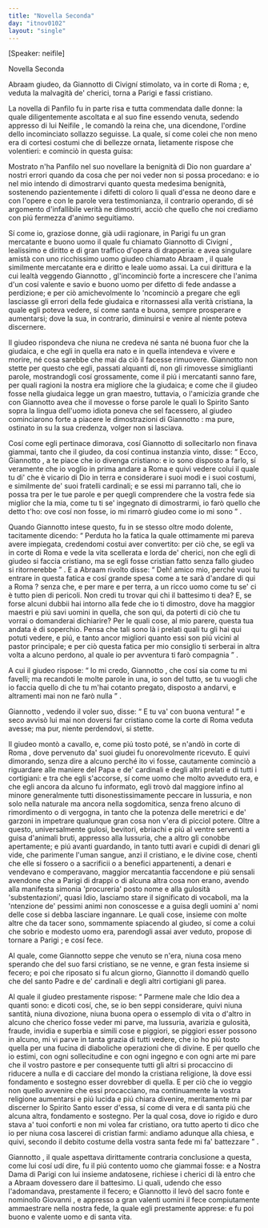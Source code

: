 ```yaml
---
title: "Novella Seconda"
day: "itnov0102"
layout: "single"
---
```

<html>
 <head>
 </head>
 <body>
  <div id="nov0102" type="novella" who="neifile">
   <p>
    [Speaker: neifile]
   </p>
   <head>
    Novella Seconda
   </head>
   <argument>
    <p>
     <milestone id="p01020001"/>
     <name persref="abraam" type="person">
      Abraam
     </name>
     giudeo, da
     <name persref="giannottocivigni" type="person">
      Giannotto di Civign&iacute;
     </name>
     stimolato, va in corte di
     <name placeref="roma" type="place">
      Roma
     </name>
     ; e, veduta la malvagit&agrave; de' cherici, torna a
     <name placeref="parigi" type="place">
      Parigi
     </name>
     e fassi cristiano.
    </p>
   </argument>
   <div3 type="commentary" who="author">
    <p>
     <milestone id="p01020002"/>
     La novella di
     <name persref="panfilo" type="person">
      Panfilo
     </name>
     fu in parte risa e tutta commendata dalle donne: la quale diligentemente ascoltata e al suo fine essendo venuta, sedendo appresso di lui
     <name persref="neifile" type="person">
      Neifile
     </name>
     , le comand&ograve; la reina che, una dicendone, l'ordine dello incominciato sollazzo seguisse. La quale, s&iacute; come colei che non meno era di cortesi costumi che di bellezze ornata, lietamente rispose che volentieri: e cominci&ograve; in questa guisa:
    </p>
   </div3>
   <div3 type="commentary" who="neifile">
    <p>
     <milestone id="p01020003"/>
     Mostrato n'ha
     <name persref="panfilo" type="person">
      Panfilo
     </name>
     nel suo novellare la benignit&agrave; di Dio non guardare a' nostri errori quando da cosa che per noi veder non si possa procedano: e io nel mio intendo di dimostrarvi quanto questa medesima benignit&agrave;, sostenendo pazientemente i difetti di coloro li quali d'essa ne deono dare e con l'opere e con le parole vera testimonianza, il contrario operando, di s&eacute; argomento d'infallibile verit&agrave; ne dimostri, acci&ograve; che quello che noi crediamo con pi&uacute; fermezza d'animo seguitiamo.
    </p>
   </div3>
   <p>
    <milestone id="p01020004"/>
    S&iacute; come io, graziose donne, gi&agrave; udii ragionare, in
    <name placeref="parigi" type="place">
     Parigi
    </name>
    fu un gran mercatante e buono uomo il quale fu chiamato
    <name persref="giannottocivigni" type="person">
     Giannotto di Civign&iacute;
    </name>
    , lealissimo e diritto e di gran traffico d'opera di drapperia: e avea singulare amist&agrave; con uno ricchissimo uomo giudeo chiamato
    <name persref="abraam" type="person">
     Abraam
    </name>
    , il quale similmente mercatante era e diritto e leale uomo assai.
    <milestone id="p01020005"/>
    La cui dirittura e la cui lealt&agrave; veggendo
    <name persref="giannottocivigni" type="person">
     Giannotto
    </name>
    , gl'incominci&ograve; forte a increscere che l'anima d'un cos&iacute; valente e savio e buono uomo per difetto di fede andasse a perdizione;
    <milestone id="p01020006"/>
    e per ci&ograve; amichevolmente lo 'ncominci&ograve; a pregare che egli lasciasse gli errori della fede giudaica e ritornassesi alla verit&agrave; cristiana, la quale egli poteva vedere, s&iacute; come santa e buona, sempre prosperare e aumentarsi; dove la sua, in contrario, diminuirsi e venire al niente poteva discernere.
   </p>
   <p>
    <milestone id="p01020007"/>
    Il giudeo rispondeva che niuna ne credeva n&eacute; santa n&eacute; buona fuor che la giudaica, e che egli in quella era nato e in quella intendeva e vivere e morire, n&eacute; cosa sarebbe che mai da ci&ograve; il facesse rimuovere.
    <milestone id="p01020008"/>
    <name persref="giannottocivigni" type="person">
     Giannotto
    </name>
    non stette per questo che egli, passati alquanti d&iacute;, non gli rimovesse simiglianti parole, mostrandogli cos&iacute; grossamente, come il pi&uacute; i mercatanti sanno fare, per quali ragioni la nostra era migliore che la giudaica;
    <milestone id="p01020009"/>
    e come che il giudeo fosse nella giudaica legge un gran maestro, tuttavia, o l'amicizia grande che con
    <name persref="giannottocivigni" type="person">
     Giannotto
    </name>
    avea che il movesse o forse parole le quali lo Spirito Santo sopra la lingua dell'uomo idiota poneva che sel facessero, al giudeo cominciarono forte a piacere le dimostrazioni di
    <name persref="giannottocivigni" type="person">
     Giannotto
    </name>
    : ma pure, ostinato in su la sua credenza, volger non si lasciava.
   </p>
   <p>
    <milestone id="p01020010"/>
    Cos&iacute; come egli pertinace dimorava, cos&iacute;
    <name persref="giannottocivigni" type="person">
     Giannotto
    </name>
    di sollecitarlo non finava giammai, tanto che il giudeo, da cos&iacute; continua instanzia vinto, disse:
    <q direct="unspecified" who="abraam">
     Ecco,
     <name persref="giannottocivigni" type="person">
      Giannotto
     </name>
     , a te piace che io divenga cristiano: e io sono disposto a farlo, s&iacute; veramente che io voglio in prima andare a
     <name placeref="roma" type="place">
      Roma
     </name>
     e quivi vedere colui il quale tu di' che &egrave; vicario di Dio in terra e considerare i suoi modi e i suoi costumi, e similmente de' suoi fratelli cardinali;
     <milestone id="p01020011"/>
     e se essi mi parranno tali, che io possa tra per le tue parole e per quegli comprendere che la vostra fede sia miglior che la mia, come tu ti se' ingegnato di dimostrarmi, io far&ograve; quello che detto t'ho: ove cos&iacute; non fosse, io mi rimarr&ograve; giudeo come io mi sono
    </q>
    .
   </p>
   <p>
    <milestone id="p01020012"/>
    Quando
    <name persref="giannottocivigni" type="person">
     Giannotto
    </name>
    intese questo, fu in se stesso oltre modo dolente, tacitamente dicendo:
    <q direct="unspecified" who="giannottocivigni">
     Perduta ho la fatica la quale ottimamente mi pareva avere impiegata, credendomi costui aver convertito: per ci&ograve; che, se egli va in corte di
     <name placeref="roma" type="place">
      Roma
     </name>
     e vede la vita scellerata e lorda de' cherici, non che egli di giudeo si faccia cristiano, ma se egli fosse cristian fatto senza fallo giudeo si ritornerebbe
    </q>
    .
    <milestone id="p01020013"/>
    E a
    <name persref="abraam" type="person">
     Abraam
    </name>
    rivolto disse:
    <q direct="unspecified" who="giannottocivigni">
     Deh! amico mio, perch&eacute; vuoi tu entrare in questa fatica e cos&iacute; grande spesa come a te sar&agrave; d'andare di qui a
     <name placeref="roma" type="place">
      Roma
     </name>
     ? senza che, e per mare e per terra, a un ricco uomo come tu se' ci &egrave; tutto pien di pericoli.
     <milestone id="p01020014"/>
     Non credi tu trovar qui chi il battesimo ti dea? E, se forse alcuni dubbii hai intorno alla fede che io ti dimostro, dove ha maggior maestri e pi&uacute; savi uomini in quella, che son qui, da poterti di ci&ograve; che tu vorrai o domanderai dichiarire?
     <milestone id="p01020015"/>
     Per le quali cose, al mio parere, questa tua andata &egrave; di soperchio. Pensa che tali sono l&agrave; i prelati quali tu gli hai qui potuti vedere, e pi&uacute;, e tanto ancor migliori quanto essi son pi&uacute; vicini al pastor principale; e per ci&ograve; questa fatica per mio consiglio ti serberai in altra volta a alcuno perdono, al quale io per avventura ti far&ograve; compagnia
    </q>
    .
   </p>
   <p>
    <milestone id="p01020016"/>
    A cui il giudeo rispose:
    <q direct="unspecified" who="abraam">
     Io mi credo,
     <name persref="giannottocivigni" type="person">
      Giannotto
     </name>
     , che cos&iacute; sia come tu mi favelli; ma recandoti le molte parole in una, io son del tutto, se tu vuogli che io faccia quello di che tu m'hai cotanto pregato, disposto a andarvi, e altramenti mai non ne far&ograve; nulla
    </q>
    .
   </p>
   <p>
    <milestone id="p01020017"/>
    <name persref="giannottocivigni" type="person">
     Giannotto
    </name>
    , vedendo il voler suo, disse:
    <q direct="unspecified" who="giannottocivigni">
     E tu va' con buona ventura!
    </q>
    e seco avvis&ograve; lui mai non doversi far cristiano come la corte di
    <name placeref="roma" type="place">
     Roma
    </name>
    veduta avesse; ma pur, niente perdendovi, si stette.
   </p>
   <p>
    <milestone id="p01020018"/>
    Il giudeo mont&ograve; a cavallo, e, come pi&uacute; tosto pot&eacute;, se n'and&ograve; in corte di
    <name placeref="roma" type="place">
     Roma
    </name>
    , dove pervenuto da' suoi giudei fu onorevolmente ricevuto.
    <milestone id="p01020019"/>
    E quivi dimorando, senza dire a alcuno perch&eacute; ito vi fosse, cautamente cominci&ograve; a riguardare alle maniere del Papa e de' cardinali e degli altri prelati e di tutti i cortigiani: e tra che egli s'accorse, s&iacute; come uomo che molto avveduto era, e che egli ancora da alcuno fu informato, egli trov&ograve; dal maggiore infino al minore generalmente tutti disonestissimamente peccare in lussuria, e non solo nella naturale ma ancora nella sogdomitica, senza freno alcuno di rimordimento o di vergogna, in tanto che la potenza delle meretrici e de' garzoni in impetrare qualunque gran cosa non v'era di picciol potere.
    <milestone id="p01020020"/>
    Oltre a questo, universalmente gulosi, bevitori, ebriachi e pi&uacute; al ventre serventi a guisa d'animali bruti, appresso alla lussuria, che a altro gli conobbe apertamente;
    <milestone id="p01020021"/>
    e pi&uacute; avanti guardando, in tanto tutti avari e cupidi di denari gli vide, che parimente l'uman sangue, anzi il cristiano, e le divine cose, chenti che elle si fossero o a sacrificii o a benefici appartenenti, a denari e vendevano e comperavano, maggior mercatantia faccendone e pi&uacute; sensali avendone che a
    <name placeref="parigi" type="place">
     Parigi
    </name>
    di drappi o di alcuna altra cosa non erano, avendo alla manifesta simonia 'procureria' posto nome e alla gulosit&agrave; 'substentazioni', quasi Idio, lasciamo stare il significato di vocaboli, ma la 'ntenzione de' pessimi animi non conoscesse e a guisa degli uomini a' nomi delle cose si debba lasciare ingannare.
    <milestone id="p01020022"/>
    Le quali cose, insieme con molte altre che da tacer sono, sommamente spiacendo al giudeo, s&iacute; come a colui che sobrio e modesto uomo era, parendogli assai aver veduto, propose di tornare a
    <name placeref="parigi" type="place">
     Parigi
    </name>
    ; e cos&iacute; fece.
   </p>
   <p>
    <milestone id="p01020023"/>
    Al quale, come
    <name persref="giannottocivigni" type="person">
     Giannotto
    </name>
    seppe che venuto se n'era, niuna cosa meno sperando che del suo farsi cristiano, se ne venne, e gran festa insieme si fecero; e poi che riposato si fu alcun giorno,
    <name persref="giannottocivigni" type="person">
     Giannotto
    </name>
    il domand&ograve; quello che del santo Padre e de' cardinali e degli altri cortigiani gli parea.
   </p>
   <p>
    <milestone id="p01020024"/>
    Al quale il giudeo prestamente rispose:
    <q direct="unspecified" who="abraam">
     Parmene male che Idio dea a quanti sono: e dicoti cos&iacute;, che, se io ben seppi considerare, quivi niuna santit&agrave;, niuna divozione, niuna buona opera o essemplo di vita o d'altro in alcuno che cherico fosse veder mi parve, ma lussuria, avarizia e gulosit&agrave;, fraude, invidia e superbia e simili cose e piggiori, se piggiori esser possono in alcuno, mi vi parve in tanta grazia di tutti vedere, che io ho pi&uacute; tosto quella per una fucina di diaboliche operazioni che di divine.
     <milestone id="p01020025"/>
     E per quello che io estimi, con ogni sollecitudine e con ogni ingegno e con ogni arte mi pare che il vostro pastore e per consequente tutti gli altri si procaccino di riducere a nulla e di cacciare del mondo la cristiana religione, l&agrave; dove essi fondamento e sostegno esser dovrebber di quella.
     <milestone id="p01020026"/>
     E per ci&ograve; che io veggio non quello avvenire che essi procacciano, ma continuamente la vostra religione aumentarsi e pi&uacute; lucida e pi&uacute; chiara divenire, meritamente mi par discerner lo Spirito Santo esser d'essa, s&iacute; come di vera e di santa pi&uacute; che alcuna altra, fondamento e sostegno.
     <milestone id="p01020027"/>
     Per la qual cosa, dove io rigido e duro stava a' tuoi conforti e non mi volea far cristiano, ora tutto aperto ti dico che io per niuna cosa lascerei di cristian farmi: andiamo adunque alla chiesa, e quivi, secondo il debito costume della vostra santa fede mi fa' battezzare
    </q>
    .
   </p>
   <p>
    <milestone id="p01020028"/>
    <name persref="giannottocivigni" type="person">
     Giannotto
    </name>
    , il quale aspettava dirittamente contraria conclusione a questa, come lui cos&iacute; ud&iacute; dire, fu il pi&uacute; contento uomo che giammai fosse: e a
    <name placeref="nostradama" type="place">
     Nostra Dama
    </name>
    di
    <name placeref="parigi" type="place">
     Parigi
    </name>
    con lui insieme andatosene, richiese i cherici di l&agrave; entro che a
    <name persref="abraam" type="person">
     Abraam
    </name>
    dovessero dare il battesimo.
    <milestone id="p01020029"/>
    Li quali, udendo che esso l'adomandava, prestamente il fecero; e
    <name persref="giannottocivigni" type="person">
     Giannotto
    </name>
    il lev&ograve; del sacro fonte e nominollo
    <name persref="abraam" type="person">
     Giovanni
    </name>
    , e appresso a gran valenti uomini il fece compiutamente ammaestrare nella nostra fede, la quale egli prestamente apprese: e fu poi buono e valente uomo e di santa vita.
   </p>
  </div>
 </body>
</html>